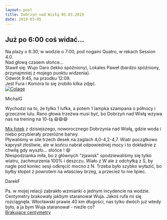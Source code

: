 ```yaml
---
layout: post
title: Dobrzyń nad Wisłą 05.03.2019
date: 2019-03-05
---
```


## Już po 6:00 coś widać...   

Na plaży o 6:30, w wodzie o 7:00, pod nogami Quatro, w rekach Session 4.0.  
Nad głową czasem słońce...  
Stawił się: Wujo Daro (lekko spóźniony), Lokales Paweł (bardzo
spóźniony, przynajmniej z mojego punktu widzenia).  
Odwrót 9:45, na przodku 12:09.  
Jest Fura i Komóra to się zrobiło kilka zdjęć.   
[![Colage](http://naspocie.pl/photorama/gallery/2019-03-05-Dobrzyn/pictures/SurfBus.jpg)](https://1drv.ms/a/s!AhBCZllmfhVPgSWZTQxDnk4kxoir)

MichalG  

Wychodzi na to, że tylko 1 lufka, a potem 1 lampka szampana o północy i grzecznie lulu.
Rano głowa trzeźwa musi być, bo Dobrzyń nad Wisłą wzywa nas na trening na 10-tą :smile::smile::smile:  

[Mix fotek](http://naspocie.pl/photorama/gallery/2019-01-01-Dobrzyn/) z dzisiejszego, noworocznego Dobrzynia nad Wisłą,
gdzie woda i niebo przybierały przeróżne barwy.  
Pływaliśmy w sile trzech desek na żaglach 4,0-4,2-4,7. Wiatr początkowo kaprysił złośliwie,
ale w końcu nabrał odpowiedniej mocy i to dokładnie z chwilą gdy wyszło... słońce ! :smile:  
Niespodzianka miła, bo z głównych "zjawisk" spodziewaliśmy się tylko wiatru, zachmurzenia 100% i deszczu.
Wiało z W ale z odchyłką z S, by nagle pod koniec sesji odkręcić mocno z N.
Trzeba było szybko wyłazić, bo byłby kłopot z powrotem na właściwy brzeg, a przecież to nie lipiec.  

DarekF  

Ps. w mojej relacji zabrakło wzmianki o jednym incydencie na wodzie. Centymetry brakowały jakbym staranował Wuja.
Jakoś rufa mi się rozciągnęła. Włocławski prawie 40 km długości, nas tylko dwóch już wtedy było,
a ja bym Wuja staranował - nieźle co?  
[Brakujące centymetry](https://youtu.be/P0P0gw4vDgc)
